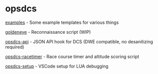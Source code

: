 # opsdcs

[examples](examples) - Some example templates for various things

[goldeneye](goldeneye) - Reconnaissance script (WIP)

[opsdcs-api](opsdcs-api) - JSON API hook for DCS (DWE compatible, no desanitizing required)

[opsdcs-racetimer](opsdcs-racetimer) - Race course timer and altitude scoring script

[opsdcs-setup](opsdcs-setup) - VSCode setup for LUA debugging
